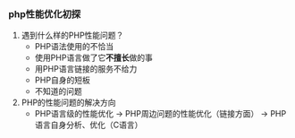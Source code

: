 ### php性能优化初探
1. 遇到什么样的PHP性能问题？
	- PHP语法使用的不恰当
	- 使用PHP语言做了它**不擅长**做的事
	- 用PHP语言链接的服务不给力
	- PHP自身的短板
	- 不知道的问题
2. PHP的性能问题的解决方向 
	- PHP语言级的性能优化 ->	PHP周边问题的性能优化（链接方面） -> PHP语言自身分析、优化（C语言）